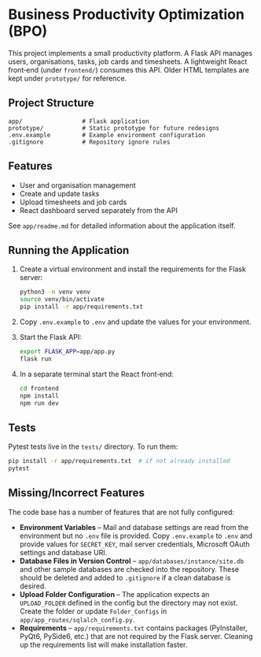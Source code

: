 # Business Productivity Optimization (BPO)

This project implements a small productivity platform.  A Flask API manages
users, organisations, tasks, job cards and timesheets.  A lightweight React
front‑end (under `frontend/`) consumes this API.  Older HTML templates are kept
under `prototype/` for reference.

## Project Structure

```
app/                 # Flask application
prototype/           # Static prototype for future redesigns
.env.example         # Example environment configuration
.gitignore           # Repository ignore rules
```

## Features

- User and organisation management
- Create and update tasks
- Upload timesheets and job cards
- React dashboard served separately from the API

See `app/readme.md` for detailed information about the application itself.

## Running the Application

1. Create a virtual environment and install the requirements for the Flask
   server:
   ```bash
   python3 -m venv venv
   source venv/bin/activate
   pip install -r app/requirements.txt
   ```
2. Copy `.env.example` to `.env` and update the values for your environment.
3. Start the Flask API:
   ```bash
   export FLASK_APP=app/app.py
   flask run
   ```

4. In a separate terminal start the React front‑end:
   ```bash
   cd frontend
   npm install
   npm run dev
   ```

## Tests

Pytest tests live in the `tests/` directory.  To run them:

```bash
pip install -r app/requirements.txt  # if not already installed
pytest
```

## Missing/Incorrect Features

The code base has a number of features that are not fully configured:

- **Environment Variables** – Mail and database settings are read from the
  environment but no `.env` file is provided.  Copy `.env.example` to `.env` and
  provide values for `SECRET_KEY`, mail server credentials, Microsoft OAuth
  settings and database URI.
- **Database Files in Version Control** – `app/databases/instance/site.db` and
  other sample databases are checked into the repository.  These should be
  deleted and added to `.gitignore` if a clean database is desired.
- **Upload Folder Configuration** – The application expects an `UPLOAD_FOLDER`
  defined in the config but the directory may not exist.  Create the folder or
  update `Folder_Configs` in `app/app_routes/sqlalch_config.py`.
- **Requirements** – `app/requirements.txt` contains packages (PyInstaller,
  PyQt6, PySide6, etc.) that are not required by the Flask server.  Cleaning up
  the requirements list will make installation faster.

